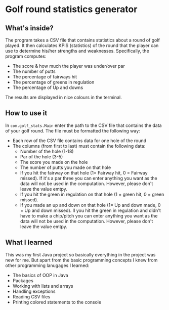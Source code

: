 # Golf round statistics generator

## What's inside?

The program takes a CSV file that contains statistics about a round of golf played. It then calculates KPIS (statistics) of the round that the player can use to determine his/her strengths and weaknesses. Specifically, the program computes:
* The score & how much the player was under/over par
* The number of putts
* The percentage of fairways hit
* The percentage of greens in regulation
* The percentage of Up and downs

The results are displayed in nice colours in the terminal.

## How to use it

In `com.golf_stats.Main` enter the path to the CSV file that contains the data of your golf round. The file must be formatted the following way:
* Each row of the CSV file contains data for one hole of the round
* The columns (from first to last) must contain the following data:
    * Number of the hole (1-18)
    * Par of the hole (3-5)
    * The score you made on the hole
    * The number of putts you made on that hole
    * If you hit the fairway on that hole (1= Fairway hit, 0 = Fairway missed). If it's a par three you can enter anything you want as the data will not be used in the computation. However, please don't leave the value emtpy.
    * If you hit the green in regulation on that hole (1 = green hit, 0 = green missed).
    * If you made an up and down on that hole (1= Up and down made, 0 = Up and down missed). II you hit the green in regulation and didn't have to make a chip/pitch you can enter anything you want as the data will not be used in the computation. However, please don't leave the value emtpy.
    
## What I learned
This was my first Java project so basically everything in the project was new for me. But apart from the basic programming concepts I knew from other programming lanugages I learned:
* The basics of OOP in Java
* Packages
* Working with lists and arrays
* Handling exceptions
* Reading CSV files
* Printing colored statements to the console